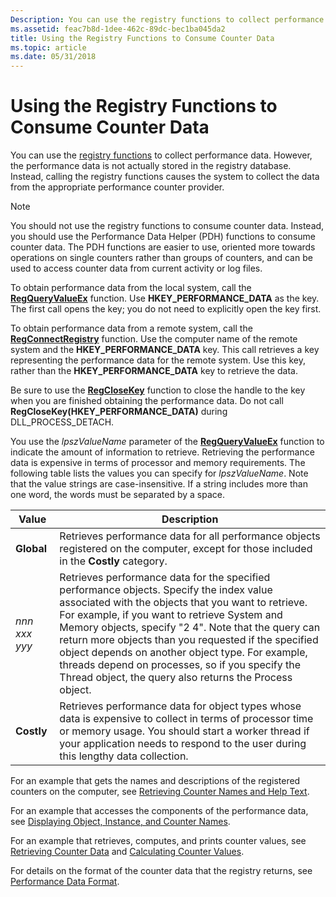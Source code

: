```yaml
---
Description: You can use the registry functions to collect performance data.
ms.assetid: feac7b8d-1dee-462c-89dc-bec1ba045da2
title: Using the Registry Functions to Consume Counter Data
ms.topic: article
ms.date: 05/31/2018
---
```


# Using the Registry Functions to Consume Counter Data

You can use the [registry functions](/windows/desktop/SysInfo/registry-functions) to collect performance data. However, the performance data is not actually stored in the registry database. Instead, calling the registry functions causes the system to collect the data from the appropriate performance counter provider.

> [!Note]  
> You should not use the registry functions to consume counter data. Instead, you should use the Performance Data Helper (PDH) functions to consume counter data. The PDH functions are easier to use, oriented more towards operations on single counters rather than groups of counters, and can be used to access counter data from current activity or log files.

 

To obtain performance data from the local system, call the [**RegQueryValueEx**](/windows/desktop/api/winreg/nf-winreg-regqueryvalueexa) function. Use **HKEY\_PERFORMANCE\_DATA** as the key. The first call opens the key; you do not need to explicitly open the key first.

To obtain performance data from a remote system, call the [**RegConnectRegistry**](/windows/desktop/api/winreg/nf-winreg-regconnectregistrya) function. Use the computer name of the remote system and the **HKEY\_PERFORMANCE\_DATA** key. This call retrieves a key representing the performance data for the remote system. Use this key, rather than the **HKEY\_PERFORMANCE\_DATA** key to retrieve the data.

Be sure to use the [**RegCloseKey**](/windows/desktop/api/winreg/nf-winreg-regclosekey) function to close the handle to the key when you are finished obtaining the performance data. Do not call **RegCloseKey(HKEY\_PERFORMANCE\_DATA)** during DLL\_PROCESS\_DETACH.

You use the *lpszValueName* parameter of the [**RegQueryValueEx**](/windows/desktop/api/winreg/nf-winreg-regqueryvalueexa) function to indicate the amount of information to retrieve. Retrieving the performance data is expensive in terms of processor and memory requirements. The following table lists the values you can specify for *lpszValueName*. Note that the value strings are case-insensitive. If a string includes more than one word, the words must be separated by a space.



| Value         | Description                                                                                                                                                                                                                                                                                                                                                                                                                                                                                 |
|---------------|---------------------------------------------------------------------------------------------------------------------------------------------------------------------------------------------------------------------------------------------------------------------------------------------------------------------------------------------------------------------------------------------------------------------------------------------------------------------------------------------|
| **Global**    | Retrieves performance data for all performance objects registered on the computer, except for those included in the **Costly** category.                                                                                                                                                                                                                                                                                                                                                    |
| *nnn xxx yyy* | Retrieves performance data for the specified performance objects. Specify the index value associated with the objects that you want to retrieve. For example, if you want to retrieve System and Memory objects, specify "2 4". Note that the query can return more objects than you requested if the specified object depends on another object type. For example, threads depend on processes, so if you specify the Thread object, the query also returns the Process object.<br/> |
| **Costly**    | Retrieves performance data for object types whose data is expensive to collect in terms of processor time or memory usage. You should start a worker thread if your application needs to respond to the user during this lengthy data collection.                                                                                                                                                                                                                                           |



 

For an example that gets the names and descriptions of the registered counters on the computer, see [Retrieving Counter Names and Help Text](retrieving-counter-names-and-explanations.md).

For an example that accesses the components of the performance data, see [Displaying Object, Instance, and Counter Names](displaying-object-instance-and-counter-names.md).

For an example that retrieves, computes, and prints counter values, see [Retrieving Counter Data](retrieving-counter-data.md) and [Calculating Counter Values](calculating-counter-values.md).

For details on the format of the counter data that the registry returns, see [Performance Data Format](performance-data-format.md).

 

